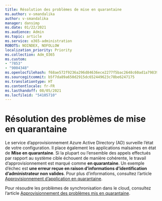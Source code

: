 ```yaml
---
title: Résolution des problèmes de mise en quarantaine
ms.author: v-smandalika
author: v-smandalika
manager: dansimp
ms.date: 01/22/2021
ms.audience: Admin
ms.topic: article
ms.service: o365-administration
ROBOTS: NOINDEX, NOFOLLOW
localization_priority: Priority
ms.collection: Adm_O365
ms.custom:
- "7853"
- "9004348"
ms.openlocfilehash: f68ae572f9236a296d84636ece2277f5bac2648c60ad1a79839a9163e200080b
ms.sourcegitcommit: b5f7da89a650d2915dc652449623c78be6247175
ms.translationtype: HT
ms.contentlocale: fr-FR
ms.lasthandoff: 08/05/2021
ms.locfileid: "54105710"
---
```

# <a name="troubleshoot-quarantine-state"></a>Résolution des problèmes de mise en quarantaine

Le service d’approvisionnement Azure Active Directory (AD) surveille l’état de votre configuration. Il place également les applications malsaines en état de **Mise en quarantaine**. Si la plupart ou l’ensemble des appels effectués par rapport au système cible échouent de manière cohérente, le travail d’approvisionnement est marqué comme **en quarantaine**. Un exemple d’échec est **une erreur reçue en raison d’informations d’identification d’administrateur non valides**. Pour plus d’informations, consultez l’article [Approvisionnement d’application en quarantaine](https://docs.microsoft.com/azure/active-directory/app-provisioning/application-provisioning-quarantine-status).

Pour résoudre les problèmes de synchronisation dans le cloud, consultez l’article [Approvisionnement des problèmes mis en quarantaine](https://docs.microsoft.com/azure/active-directory/cloud-sync/how-to-troubleshoot#provisioning-quarantined-problems). 
